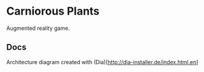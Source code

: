# Carniorous Plants

Augmented reality game.

## Docs

Architecture diagram created with (Dia)[http://dia-installer.de/index.html.en]